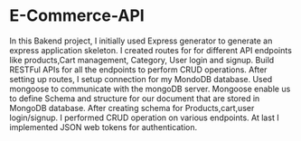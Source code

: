 # E-Commerce-API

In this Bakend project, I initially used Express generator to generate an express application skeleton.
I created routes for for different API endpoints like products,Cart management, Category, User login and signup.
Build RESTFul APIs for all the endpoints to perform CRUD operations.
After setting up routes, I setup connection for my MondoDB database. Used mongoose to communicate with the mongoDB server.
Mongoose enable us to define Schema and structure for our document that are stored in MongoDB database.
After creating schema for Products,cart,user login/signup. I performed CRUD operation on various endpoints.
At last I implemented JSON web tokens for authentication.
